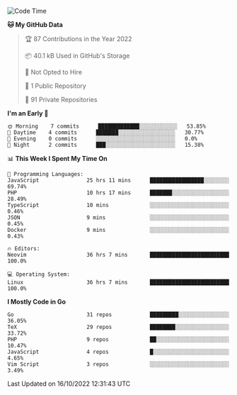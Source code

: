 
<!--START_SECTION:waka-->
![Code Time](http://img.shields.io/badge/Code%20Time-2%2C693%20hrs-blue)

**🐱 My GitHub Data** 

> 🏆 87 Contributions in the Year 2022
 > 
> 📦 40.1 kB Used in GitHub's Storage 
 > 
> 🚫 Not Opted to Hire
 > 
> 📜 1 Public Repository 
 > 
> 🔑 91 Private Repositories  
 > 
**I'm an Early 🐤** 

```text
🌞 Morning    7 commits      █████████████░░░░░░░░░░░░   53.85% 
🌆 Daytime    4 commits      ███████░░░░░░░░░░░░░░░░░░   30.77% 
🌃 Evening    0 commits      ░░░░░░░░░░░░░░░░░░░░░░░░░   0.0% 
🌙 Night      2 commits      ███░░░░░░░░░░░░░░░░░░░░░░   15.38%

```


📊 **This Week I Spent My Time On** 

```text
💬 Programming Languages: 
JavaScript               25 hrs 11 mins      █████████████████░░░░░░░░   69.74% 
PHP                      10 hrs 17 mins      ███████░░░░░░░░░░░░░░░░░░   28.49% 
TypeScript               10 mins             ░░░░░░░░░░░░░░░░░░░░░░░░░   0.46% 
JSON                     9 mins              ░░░░░░░░░░░░░░░░░░░░░░░░░   0.45% 
Docker                   9 mins              ░░░░░░░░░░░░░░░░░░░░░░░░░   0.43%

🔥 Editors: 
Neovim                   36 hrs 7 mins       █████████████████████████   100.0%

💻 Operating System: 
Linux                    36 hrs 7 mins       █████████████████████████   100.0%

```

**I Mostly Code in Go** 

```text
Go                       31 repos            █████████░░░░░░░░░░░░░░░░   36.05% 
TeX                      29 repos            ████████░░░░░░░░░░░░░░░░░   33.72% 
PHP                      9 repos             ██░░░░░░░░░░░░░░░░░░░░░░░   10.47% 
JavaScript               4 repos             █░░░░░░░░░░░░░░░░░░░░░░░░   4.65% 
Vim Script               3 repos             ░░░░░░░░░░░░░░░░░░░░░░░░░   3.49%

```



 Last Updated on 16/10/2022 12:31:43 UTC
<!--END_SECTION:waka-->
